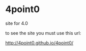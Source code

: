 # 4point0
site for 4.0 

to see the site you must use this url: 

http://4point0.github.io/4point0/
